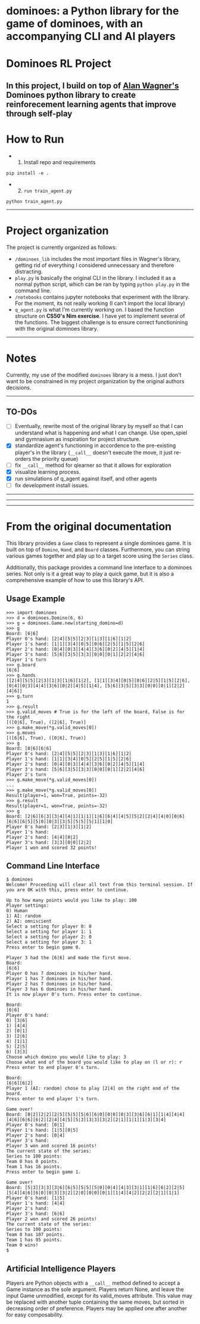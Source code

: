 # dominoes: a Python library for the game of dominoes, with an accompanying CLI and AI players

# Dominoes RL Project

## In this project, I build on top of [Alan Wagner's](https://dominoes.readthedocs.io/en/latest/#board) Dominoes python library to create reinforecement learning agents that improve through self-play

# How to Run

- 1. Install repo and requirements

```
pip install -e .
```

- 2. `run train_agent.py`

```
python train_agent.py
```

---

# Project organization

The project is currently organized as follows:

- `/dominoes_lib` includes the most important files in Wagner's library, getting rid of everything I considered unnecessary and therefore distracting.
- `play.py` is basically the original CLI in the library. I included it as a normal python script, which can be ran by typing `python play.py` in the command line.
- `/notebooks` contains jupyter notebooks that experiment with the library. For the moment, its not really working (I can't import the local library)
- `q_agent.py` is what I'm currently working on. I based the function structure on **CS50's Nim exercise**. I have yet to implement several of the functions. The biggest challenge is to ensure correct functionining with the original dominoes library.

---

# Notes

Currently, my use of the modified `dominoes` library is a mess. I just don't want to be constrained in my project organization by the original authors decisions.

---

## TO-DOs

- [ ] Eventually, rewrite most of the original library by myself so that I can understand what is happening and what I can change. Use open_spiel and gymnasium as inspiration for project structure.
- [x] standardize agent's functioning in accordence to the pre-existing player's in the library (`__call__` doesn't execute the move, it just re-orders the priority queue)
- [ ] fix `__call__` method for qlearner so that it allows for exploration
- [x] visualize learning process.
- [x] run simulations of q_agent against itself, and other agents
- [ ] fix development install issues.

---

---

---

# From the original documentation

This library provides a `Game` class to represent a single dominoes game. It is built on top of `Domino`, `Hand`, and `Board` classes. Furthermore, you can string various games together and play up to a target score using the `Series` class.

Additionally, this package provides a command line interface to a dominoes series. Not only is it a great way to play a quick game, but it is also a comprehensive example of how to use this library's API.

## Usage Example

```
>>> import dominoes
>>> d = dominoes.Domino(6, 6)
>>> g = dominoes.Game.new(starting_domino=d)
>>> g
Board: [6|6]
Player 0's hand: [2|4][5|5][2|3][1|3][1|6][1|2]
Player 1's hand: [1|1][3|4][0|5][0|6][2|5][1|5][2|6]
Player 2's hand: [0|4][0|3][4|4][3|6][0|2][4|5][1|4]
Player 3's hand: [5|6][3|5][3|3][0|0][0|1][2|2][4|6]
Player 1's turn
>>> g.board
[6|6]
>>> g.hands
[[2|4][5|5][2|3][1|3][1|6][1|2], [1|1][3|4][0|5][0|6][2|5][1|5][2|6], [0|4][0|3][4|4][3|6][0|2][4|5][1|4], [5|6][3|5][3|3][0|0][0|1][2|2][4|6]]
>>> g.turn
1
>>> g.result
>>> g.valid_moves # True is for the left of the board, False is for the right
[([0|6], True), ([2|6], True)]
>>> g.make_move(*g.valid_moves[0])
>>> g.moves
[([6|6], True), ([0|6], True)]
>>> g
Board: [0|6][6|6]
Player 0's hand: [2|4][5|5][2|3][1|3][1|6][1|2]
Player 1's hand: [1|1][3|4][0|5][2|5][1|5][2|6]
Player 2's hand: [0|4][0|3][4|4][3|6][0|2][4|5][1|4]
Player 3's hand: [5|6][3|5][3|3][0|0][0|1][2|2][4|6]
Player 2's turn
>>> g.make_move(*g.valid_moves[0])
...
>>> g.make_move(*g.valid_moves[0])
Result(player=1, won=True, points=-32)
>>> g.result
Result(player=1, won=True, points=-32)
>>> g
Board: [2|6][6|3][3|4][4|1][1|1][1|6][6|4][4|5][5|2][2|4][4|0][0|6][6|6][6|5][5|0][0|3][3|5][5|5][5|1][1|0]
Player 0's hand: [2|3][1|3][1|2]
Player 1's hand:
Player 2's hand: [4|4][0|2]
Player 3's hand: [3|3][0|0][2|2]
Player 1 won and scored 32 points!
```

## Command Line Interface

```
$ dominoes
Welcome! Proceeding will clear all text from this terminal session. If you are OK with this, press enter to continue.
```

```
Up to how many points would you like to play: 100
Player settings:
0) Human
1) AI: random
2) AI: omniscient
Select a setting for player 0: 0
Select a setting for player 1: 1
Select a setting for player 2: 0
Select a setting for player 3: 1
Press enter to begin game 0.
```

```
Player 3 had the [6|6] and made the first move.
Board:
[6|6]
Player 0 has 7 dominoes in his/her hand.
Player 1 has 7 dominoes in his/her hand.
Player 2 has 7 dominoes in his/her hand.
Player 3 has 6 dominoes in his/her hand.
It is now player 0's turn. Press enter to continue.
```

```
Board:
[6|6]
Player 0's hand:
0) [3|6]
1) [4|4]
2) [0|1]
3) [2|6]
4) [1|1]
5) [2|5]
6) [3|3]
Choose which domino you would like to play: 3
Choose what end of the board you would like to play on (l or r): r
Press enter to end player 0's turn.
```

```
Board:
[6|6][6|2]
Player 1 (AI: random) chose to play [2|4] on the right end of the board.
Press enter to end player 1's turn.
```

```
Game over!
Board: [0|2][2|2][2|5][5|5][5|6][6|0][0|0][0|3][3|6][6|1][1|4][4|4][4|6][6|6][6|2][2|4][4|5][5|3][3|3][3|2][2|1][1|1][1|3][3|4]
Player 0's hand: [0|1]
Player 1's hand: [1|5][0|5]
Player 2's hand: [0|4]
Player 3's hand:
Player 3 won and scored 16 points!
The current state of the series:
Series to 100 points:
Team 0 has 0 points.
Team 1 has 16 points.
Press enter to begin game 1.
```

```
Game over!
Board: [5|3][3|3][3|6][6|5][5|5][5|0][0|4][4|3][3|1][1|6][6|2][2|5][5|4][4|6][6|0][0|3][3|2][2|0][0|0][0|1][1|4][4|2][2|2][2|1][1|1]
Player 0's hand: [1|5]
Player 1's hand: [4|4]
Player 2's hand:
Player 3's hand: [6|6]
Player 2 won and scored 26 points!
The current state of the series:
Series to 100 points:
Team 0 has 107 points.
Team 1 has 95 points.
Team 0 wins!
$
```

## Artificial Intelligence Players

Players are Python objects with a `__call__` method defined to accept a Game instance as the sole argument. Players return None, and leave the input Game unmodified, except for its valid_moves attribute. This value may be replaced with another tuple containing the same moves, but sorted in decreasing order of preference. Players may be applied one after another for easy composability.
